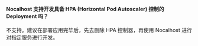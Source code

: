 #### Nocalhost 支持开发具备 HPA (Horizontal Pod Autoscaler) 控制的 Deployment 吗？

不支持。建议在部署应用完毕后，先去删除 HPA 控制器，再使用 Nocalhost 进行对指定服务进行开发。